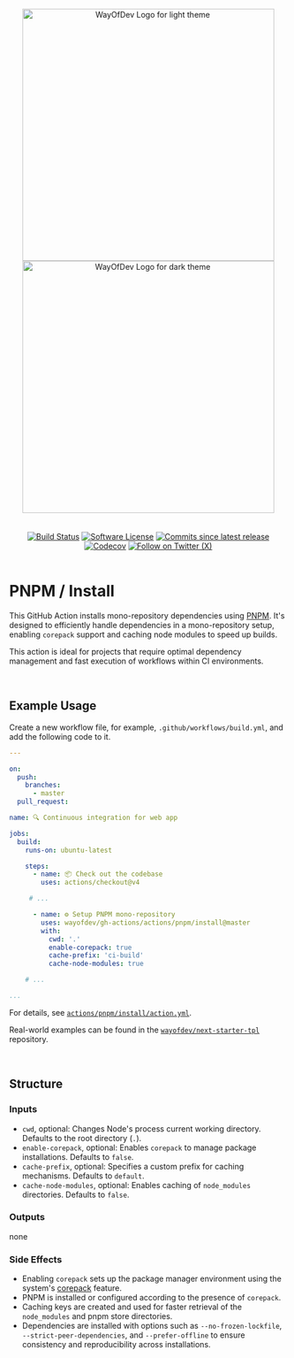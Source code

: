 <br>

<div align="center">
<img width="456" src="https://raw.githubusercontent.com/wayofdev/gh-actions/master/assets/logo.gh-light-mode-only.png#gh-light-mode-only" alt="WayOfDev Logo for light theme">
<img width="456" src="https://raw.githubusercontent.com/wayofdev/gh-actions/master/assets/logo.gh-dark-mode-only.png#gh-dark-mode-only" alt="WayOfDev Logo for dark theme">
</div>

<br>
<br>

<div align="center">
<a href="https://github.com/wayofdev/gh-actions/actions" target="_blank"><img alt="Build Status" src="https://img.shields.io/endpoint.svg?url=https%3A%2F%2Factions-badge.atrox.dev%2Fwayofdev%2Fgh-actions%2Fbadge&style=flat-square"/></a>
<a href="../../../LICENSE.md"><img src="https://img.shields.io/github/license/wayofdev/gh-actions.svg?style=flat-square&color=blue" alt="Software License"/></a>
<a href="" target="_blank"><img alt="Commits since latest release" src="https://img.shields.io/github/commits-since/wayofdev/gh-actions/latest?style=flat-square"></a>
<a href="https://discord.gg/CE3TcCC5vr" target="_blank"><img alt="Codecov" src="https://img.shields.io/discord/1228506758562058391?style=flat-square&logo=discord&labelColor=7289d9&logoColor=white&color=39456d"></a>
<a href="https://x.com/intent/follow?screen_name=wayofdev" target="_blank"><img alt="Follow on Twitter (X)" src="https://img.shields.io/badge/-Follow-black?style=flat-square&logo=X"></a>
</div>

<br>

# PNPM / Install

This GitHub Action installs mono-repository dependencies using [PNPM](https://pnpm.io/). It's designed to efficiently handle dependencies in a mono-repository setup, enabling `corepack` support and caching node modules to speed up builds.

This action is ideal for projects that require optimal dependency management and fast execution of workflows within CI environments.

<br>

## Example Usage

Create a new workflow file, for example, `.github/workflows/build.yml`, and add the following code to it.

```yaml
---

on:
  push:
    branches:
      - master
  pull_request:

name: 🔍 Continuous integration for web app

jobs:
  build:
    runs-on: ubuntu-latest

    steps:
      - name: 📦 Check out the codebase
        uses: actions/checkout@v4

     # ...

      - name: ⚙️ Setup PNPM mono-repository
        uses: wayofdev/gh-actions/actions/pnpm/install@master
        with:
          cwd: '.'
          enable-corepack: true
          cache-prefix: 'ci-build'
          cache-node-modules: true

    # ...

...
```

For details, see [`actions/pnpm/install/action.yml`](./action.yml).

Real-world examples can be found in the [`wayofdev/next-starter-tpl`](https://github.com/wayofdev/next-starter-tpl/blob/master/.github/workflows/ci-apps-web.yml) repository.

<br>

## Structure

### Inputs

- `cwd`, optional: Changes Node's process current working directory. Defaults to the root directory (`.`).
- `enable-corepack`, optional: Enables `corepack` to manage package installations. Defaults to `false`.
- `cache-prefix`, optional: Specifies a custom prefix for caching mechanisms. Defaults to `default`.
- `cache-node-modules`, optional: Enables caching of `node_modules` directories. Defaults to `false`.

### Outputs

none

### Side Effects

- Enabling `corepack` sets up the package manager environment using the system's [corepack](https://nodejs.org/api/corepack.html) feature.
- PNPM is installed or configured according to the presence of `corepack`.
- Caching keys are created and used for faster retrieval of the `node_modules` and pnpm store directories.
- Dependencies are installed with options such as `--no-frozen-lockfile`, `--strict-peer-dependencies`, and `--prefer-offline` to ensure consistency and reproducibility across installations.

<br>
